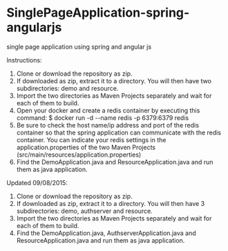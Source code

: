 # SinglePageApplication-spring-angularjs
single page application using spring and angular js

Instructions:

1. Clone or download the repository as zip.
2. If downloaded as zip, extract it to a directory. You will then have two subdirectories: demo and resource.
3. Import the two directories as Maven Projects separately and wait for each of them to build.
4. Open your docker and create a redis container by executing this command:
      $ docker run -d --name redis -p 6379:6379 redis
5. Be sure to check the host name/ip address and port of the redis container so that the spring application can communicate with     the redis container. You can indicate your redis settings in the application.properties of the two Maven Projects               (src/main/resources/application.properties)
6. Find the DemoApplication.java and ResourceApplication.java and run them as java application.


Updated 09/08/2015:
1. Clone or download the repository as zip.
2. If downloaded as zip, extract it to a directory. You will then have 3 subdirectories: demo, authserver and resource.
3. Import the two directories as Maven Projects separately and wait for each of them to build.
4. Find the DemoApplication.java, AuthserverApplication.java and ResourceApplication.java and run them as java application.
